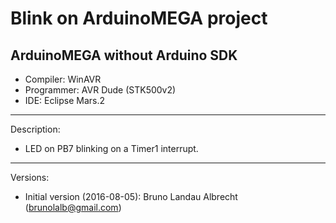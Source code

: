 Blink on ArduinoMEGA project
=============
ArduinoMEGA without Arduino SDK
-------------------------------
 * Compiler: WinAVR
 * Programmer: AVR Dude (STK500v2)
 * IDE: Eclipse Mars.2
 
---

Description:

* LED on PB7 blinking on a Timer1 interrupt.
 
---

Versions:

 * Initial version (2016-08-05): Bruno Landau Albrecht (brunolalb@gmail.com)
